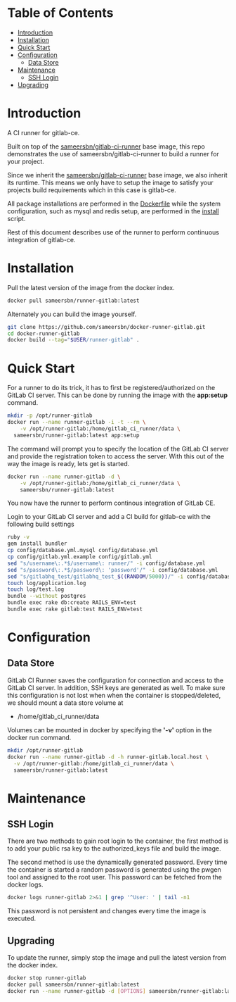 # Table of Contents
- [Introduction](#introduction)
- [Installation](#installation)
- [Quick Start](#quick-start)
- [Configuration](#configuration)
	- [Data Store](#data-store)
- [Maintenance](#maintenance)
	- [SSH Login](#ssh-login)
- [Upgrading](#upgrading)

# Introduction
A CI runner for gitlab-ce.

Built on top of the [sameersbn/gitlab-ci-runner](https://github.com/sameersbn/docker-gitlab-ci-runner) base image, this repo demonstrates the use of sameersbn/gitlab-ci-runner to build a runner for your project.

Since we inherit the [sameersbn/gitlab-ci-runner](https://github.com/sameersbn/docker-gitlab-ci-runner) base image, we also inherit its runtime. This means we only have to setup the image to satisfy your projects build requirements which in this case is gitlab-ce.

All package installations are performed in the [Dockerfile](https://github.com/sameersbn/docker-runner-gitlab/master/Dockerfile) while the system configuration, such as mysql and redis setup, are performed in the [install](https://github.com/sameersbn/docker-runner-gitlab/blob/master/assets/setup/install) script.

Rest of this document describes use of the runner to perform continuous integration of gitlab-ce.

# Installation

Pull the latest version of the image from the docker index.

```bash
docker pull sameersbn/runner-gitlab:latest
```

Alternately you can build the image yourself.

```bash
git clone https://github.com/sameersbn/docker-runner-gitlab.git
cd docker-runner-gitlab
docker build --tag="$USER/runner-gitlab" .
```

# Quick Start
For a runner to do its trick, it has to first be registered/authorized on the GitLab CI server. This can be done by running the image with the **app:setup** command.

```bash
mkdir -p /opt/runner-gitlab
docker run --name runner-gitlab -i -t --rm \
	-v /opt/runner-gitlab:/home/gitlab_ci_runner/data \
  sameersbn/runner-gitlab:latest app:setup
```

The command will prompt you to specify the location of the GitLab CI server and provide the registration token to access the server. With this out of the way the image is ready, lets get is started.

```bash
docker run --name runner-gitlab -d \
	-v /opt/runner-gitlab:/home/gitlab_ci_runner/data \
	sameersbn/runner-gitlab:latest
```

You now have the runner to perform continous integration of GitLab CE.

Login to your GitLab CI server and add a CI build for gitlab-ce with the following build settings

```bash
ruby -v
gem install bundler
cp config/database.yml.mysql config/database.yml
cp config/gitlab.yml.example config/gitlab.yml
sed "s/username\:.*$/username\: runner/" -i config/database.yml
sed "s/password\:.*$/password\: 'password'/" -i config/database.yml
sed "s/gitlabhq_test/gitlabhq_test_$((RANDOM/5000))/" -i config/database.yml
touch log/application.log
touch log/test.log
bundle --without postgres
bundle exec rake db:create RAILS_ENV=test
bundle exec rake gitlab:test RAILS_ENV=test
```

# Configuration

## Data Store
GitLab CI Runner saves the configuration for connection and access to the GitLab CI server. In addition, SSH keys are generated as well. To make sure this configuration is not lost when when the container is stopped/deleted, we should mount a data store volume at

* /home/gitlab_ci_runner/data

Volumes can be mounted in docker by specifying the **'-v'** option in the docker run command.

```bash
mkdir /opt/runner-gitlab
docker run --name runner-gitlab -d -h runner-gitlab.local.host \
  -v /opt/runner-gitlab:/home/gitlab_ci_runner/data \
  sameersbn/runner-gitlab:latest
```

# Maintenance

## SSH Login
There are two methods to gain root login to the container, the first method is to add your public rsa key to the authorized_keys file and build the image.

The second method is use the dynamically generated password. Every time the container is started a random password is generated using the pwgen tool and assigned to the root user. This password can be fetched from the docker logs.

```bash
docker logs runner-gitlab 2>&1 | grep '^User: ' | tail -n1
```

This password is not persistent and changes every time the image is executed.

## Upgrading

To update the runner, simply stop the image and pull the latest version from the docker index.

```bash
docker stop runner-gitlab
docker pull sameersbn/runner-gitlab:latest
docker run --name runner-gitlab -d [OPTIONS] sameersbn/runner-gitlab:latest
```
